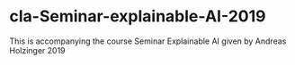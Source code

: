 # cla-Seminar-explainable-AI-2019
This is accompanying the course Seminar Explainable AI given by Andreas Holzinger 2019
